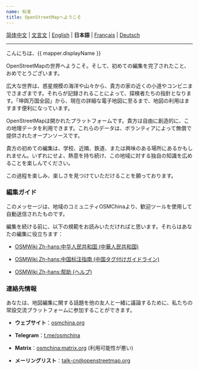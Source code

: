 ```yaml
---
name: 标准
title: OpenStreetMapへようこそ
---
```


[简体中文](https://osmchina.org/pages/welcome/default/zh-Hans.html) | [文言文](https://osmchina.org/pages/welcome/default/zh-classical.html) | [English](https://osmchina.org/pages/welcome/default/en.html) | **日本語** | [Français](https://osmchina.org/pages/welcome/default/fr.html) | [Deutsch](https://osmchina.org/pages/welcome/default/de.html)

<hr/>

こんにちは、{{ mapper.displayName }}

OpenStreetMapの世界へようこそ。そして、初めての編集を完了されたこと、おめでとうございます。

広大な世界は、惑星規模の海洋や山々から、貴方の家の近くの小道やコンビニまでさまざまです。それらが記録されることによって、探検者たちの指針となります。「坤舆万国全図」から、現在の詳細な電子地図に至るまで、地図の利用はますます便利になっています。

OpenStreetMapは開かれたプラットフォームです。貴方は自由に創造的に、この地理データを利用できます。これらのデータは、ボランティアによって無償で提供されたオープンソースです。

貴方の初めての編集は、学校、近隣、鉄道、または興味のある場所にあるかもしれません。いずれにせよ、熱意を持ち続け、この地域に対する独自の知識を広めることを楽しんでください。

この過程を楽しみ、楽しさを見つけていただけることを願っております。

### 編集ガイド

このメッセージは、地域のコミュニティOSMChinaより、歓迎ツールを使用して自動送信されたものです。

編集を続ける前に、以下の規範をお読みいただければと思います。それらはあなたの編集に役立ちます：

* [OSMWiki Zh-hans:中华人民共和国 (中華人民共和国)](https://wiki.openstreetmap.org/wiki/Zh-hans:%E4%B8%AD%E5%8D%8E%E4%BA%BA%E6%B0%91%E5%85%B1%E5%92%8C%E5%9B%BD)

* [OSMWiki Zh-hans:中国标注指南 (中国タグ付けガイドライン)](https://wiki.openstreetmap.org/wiki/Zh-hans:%E4%B8%AD%E5%9B%BD%E6%A0%87%E6%B3%A8%E6%8C%87%E5%8D%97)

* [OSMWiki Zh-hans:帮助 (ヘルプ)](https://wiki.openstreetmap.org/wiki/Zh-hans:%E5%B8%AE%E5%8A%A9)


### 連絡先情報

あなたは、地図編集に関する話題を他の友人と一緒に議論するために、私たちの常設交流プラットフォームに参加することができます。

* **ウェブサイト**：[osmchina.org](https://osmchina.org)

* **Telegram**：[t.me/osmchina](https://t.me/osmchina)

* **Matrix**：[osmchina:matrix.org](https://matrix.to/#/#osmchina:matrix.org) (利用可能性が悪い)

* **メーリングリスト**：[talk-cn@openstreetmap.org](mailto:talk-cn@openstreetmap.org)
